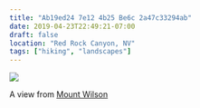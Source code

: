 ```yaml
---
title: "Ab19ed24 7e12 4b25 Be6c 2a47c33294ab"
date: 2019-04-23T22:49:21-07:00
draft: false
location: "Red Rock Canyon, NV"
tags: ["hiking", "landscapes"]
---
```


![](https://d17enza3bfujl8.cloudfront.net/mount-wilson.png)

A view from [Mount Wilson](https://www.summitpost.org/mount-wilson/150885)
